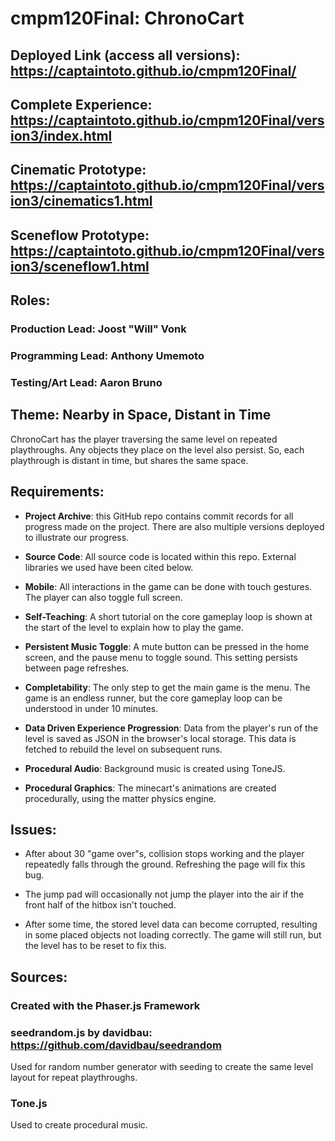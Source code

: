 # cmpm120Final: ChronoCart

## Deployed Link (access all versions): https://captaintoto.github.io/cmpm120Final/

## Complete Experience: https://captaintoto.github.io/cmpm120Final/version3/index.html

## Cinematic Prototype: https://captaintoto.github.io/cmpm120Final/version3/cinematics1.html

## Sceneflow Prototype: https://captaintoto.github.io/cmpm120Final/version3/sceneflow1.html

## Roles:

### Production Lead: Joost "Will" Vonk

### Programming Lead: Anthony Umemoto

### Testing/Art Lead: Aaron Bruno

## Theme: Nearby in Space, Distant in Time

ChronoCart has the player traversing the same level on repeated playthroughs. Any objects they place on the level also persist. So, each playthrough is distant in time, but shares the same space.

## Requirements:

- **Project Archive**: this GitHub repo contains commit records for all progress made on the project. There are also multiple versions deployed to illustrate our progress.

- **Source Code**: All source code is located within this repo. External libraries we used have been cited below.

- **Mobile**: All interactions in the game can be done with touch gestures. The player can also toggle full screen.

- **Self-Teaching**: A short tutorial on the core gameplay loop is shown at the start of the level to explain how to play the game.

- **Persistent Music Toggle**: A mute button can be pressed in the home screen, and the pause menu to toggle sound. This setting persists between page refreshes.

- **Completability**: The only step to get the main game is the menu. The game is an endless runner, but the core gameplay loop can be understood in under 10 minutes.

- **Data Driven Experience Progression**: Data from the player's run of the level is saved as JSON in the browser's local storage. This data is fetched to rebuild the level on subsequent runs.

- **Procedural Audio**: Background music is created using ToneJS.

- **Procedural Graphics**: The minecart's animations are created procedurally, using the matter physics engine.

## Issues:

- After about 30 "game over"s, collision stops working and the player repeatedly falls through the ground. Refreshing the page will fix this bug.

- The jump pad will occasionally not jump the player into the air if the front half of the hitbox isn't touched.

- After some time, the stored level data can become corrupted, resulting in some placed objects not loading correctly. The game will still run, but the level has to be reset to fix this.

## Sources:

### Created with the Phaser.js Framework

### seedrandom.js by davidbau: https://github.com/davidbau/seedrandom
Used for random number generator with seeding to create the same level layout for repeat playthroughs.

### Tone.js
Used to create procedural music.